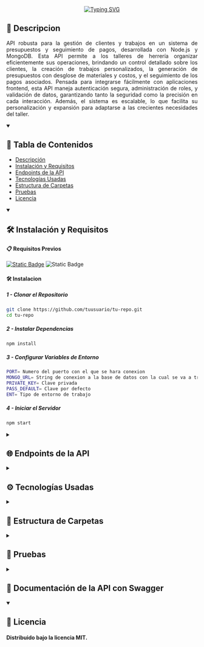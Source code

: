 <p align="center">
  <a href="https://git.io/typing-svg"><img src="https://readme-typing-svg.demolab.com?font=Courier+Prime&size=65&pause=1000&color=F7CB27&center=true&vCenter=true&repeat=false&width=450&height=80&lines=TALLER+CRM" alt="Typing SVG" /></a>
</p>

<p>
  <h2 id="descripción">📝 Descripcion</h2>
  <p align="justify">API robusta para la gestión de clientes y trabajos en un sistema de presupuestos y seguimiento de pagos, desarrollada con Node.js y MongoDB. Esta API permite a los talleres de herrería organizar eficientemente sus operaciones, brindando un control detallado sobre los clientes, la creación de trabajos personalizados, la generación de presupuestos con desglose de materiales y costos, y el seguimiento de los pagos asociados. Pensada para integrarse fácilmente con aplicaciones frontend, esta API maneja autenticación segura, administración de roles, y validación de datos, garantizando tanto la seguridad como la precisión en cada interacción. Además, el sistema es escalable, lo que facilita su personalización y expansión para adaptarse a las crecientes necesidades del taller.</p>
</p>

<details open>
  <summary><h2>📑 Tabla de Contenidos</h2></summary>
  <ul>
    <li><a href="#descripción">Descripción</a></li>
    <li><a href="#instalación-y-requisitos">Instalación y Requisitos</a></li>
    <li><a href="#endpoints-de-la-api">Endpoints de la API</a></li>
    <li><a href="#tecnologías-usadas">Tecnologías Usadas</a></li>
    <li><a href="#estructura-de-carpetas">Estructura de Carpetas</a></li>
    <li><a href="#pruebas">Pruebas</a></li>
    <li><a href="#licencia">Licencia</a></li>
  </ul>
</details>

<details open>
  <summary><h2 id="instalación-y-requisitos">🛠️ Instalación y Requisitos</h2></summary>
  <h4>📋 Requisitos Previos</h4>
  <p>
    <a href="https://github.com/search?q=user%3AJaviB10+language%3Ajavascript"><img alt="Static Badge" src="https://img.shields.io/badge/NodeJS%20-%20brightgreen?style=plastic&logo=nodedotjs&logoColor=%23000000&color=%235FA04E"></a>
    <a><img alt="Static Badge" src="https://img.shields.io/badge/MongoDB%20-%20brightgreen?style=plastic&logo=mongodb&logoColor=%23000000&color=%2347A248"></a>
  </p>
  <h4>🛠️ Instalacion</h4>
  <h5>1 - Clonar el Repositorio</h5>
  
  ```bash
  git clone https://github.com/tuusuario/tu-repo.git
  cd tu-repo
  ```
  <h5>2 - Instalar Dependencias</h5>
  
  ```bash
  npm install
  ```
  <h5>3 - Configurar Variables de Entorno</h5>

  ```bash
  PORT= Numero del puerto con el que se hara conexion
  MONGO_URL= String de conexion a la base de datos con la cual se va a trabajar
  PRIVATE_KEY= Clave privada
  PASS_DEFAULT= Clave por defecto
  ENT= Tipo de entorno de trabajo
  ```
  <h5>4 - Iniciar el Servidor</h5>

  ```bash
  npm start
  ```
</details>

<details>
  <summary><h2 id="endpoints-de-la-api">🌐 Endpoints de la API</h2></summary>
  
  <h3>🔒 Autenticación</h3>
  <ul>
      <li>
          <strong>POST /api/sessions/login</strong> - Inicia sesión y devuelve un token. <br>
          <code>{ "email": "user@example.com", "password": "yourpassword" }</code>
      </li>
      <li>
          <strong>POST /api/sessions/logout</strong> - Cierra la session y destruye el token de acceso.
      </li>
  </ul>
  <h3>👤 Usuarios</h3>
  <ul>
      <li>
          <strong>GET /api/users</strong> - Devuelve la lista de usuarios.
      </li>
      <li>
          <strong>GET /api/users/:uid</strong> - Devuelve los detalles de un usuario específico.
      </li>
      <li>
          <strong>POST /api/users/email</strong> - Devuelve los detalles de un usuario específico por su email.
      </li>
      <li>
          <strong>POST /api/users</strong> - Crea un nuevo usuario. <br>
          <code>{ "name": "Julieta", "lastName": "Ballon", "phone": "3415678765", "email": "user@example.com", "password": "yourpassword" }</code>
      </li>
      <li>
          <strong>PUT /api/users/:uid</strong> - Actualiza la información de un usuario específico.
      </li>
      <li>
          <strong>DELETE /api/users/:uid</strong> - Elimina un usuario específico.
      </li>
  </ul>
  <h3>👥 Clientes</h3>
  <ul>
      <li>
          <strong>GET /api/clients</strong> - Devuelve la lista de clientes
      </li>
      <li>
          <strong>GET /api/clients/:cid</strong> - Devuelve los detalles de un cliente específico.
      </li>
      <li>
          <strong>POST /api/clients/phone</strong> - Devuelve los detalles de un cliente específico por su telefono.
      </li>
      <li>
          <strong>POST /api/clients</strong> - Crea un nuevo cliente. <br>
          <code>{ "name": "Julieta", "lastName": "Ballon", "address": "Italia 3040", "phone": "3415678765" }</code>
      </li>
      <li>
          <strong>PUT /api/clients/:cid</strong> - Actualiza la información de un cliente específico.
      </li>
      <li>
          <strong>DELETE /api/clients/:cid</strong> - Elimina un cliente específico.
      </li>
  </ul>
  <h3>🛠️ Trabajos</h3>
  <ul>
      <li>
          <strong>GET /api/jobs</strong> - Devuelve la lista de trabajos.
      </li>
      <li>
          <strong>GET /api/jobs/:jid</strong> - Devuelve los detalles de un trabajo específico.
      </li>
      <li>
          <strong>POST /api/jobs/:cid</strong> - Crea un nuevo trabajo. <br>
          <code>{ "details": "Breve detalle del trabajo" }</code>
      </li>
      <li>
          <strong>PUT /api/jobs/:jid</strong> - Actualiza la información de un trabajo específico. <br>
          <code>{ "details": "Breve detalle del trabajo", "isFinished": true, "budgetAccepted": true }</code>
      </li>
      <li>
          <strong>DELETE /api/jobs/:jid</strong> - Elimina un trabajo específico.
      </li>
  </ul>
  <h3>💰 Presupuestos</h3>
  <ul>
      <li>
          <strong>GET /api/budgets</strong> - Devuelve la lista de presupuestos.
      </li>
      <li>
          <strong>GET /api/budgets/:bid</strong> - Devuelve los detalles de un presupuesto específico.
      </li>
      <li>
          <strong>PUT /api/budgets/:bid</strong> -  Actualiza la información de un presupuesto específico. <br>
          <code>{ "labourCost": "Costo que tendra el trabajo" }</code>
      </li>
      <li>
          <strong>PUT /api/budgets/material/:bid</strong> -  Actualiza la información de un material dentro de un presupuesto específico. <br>
          <code>{ "materialName": "Nombre del material", "amount": "Cantidad de material", "price": "Precio unitario del material" }</code>
      </li>
      <li>
          <strong>GET /api/budgets/remove/:bid</strong> -  Elimina un material dentro de unp presupuesto específico.
      </li>
  </ul>
  <h3>💵 Pagos</h3>
  <ul>
      <li>
          <strong>GET /api/payments</strong> - Devuelve la lista de pagos.
      </li>
      <li>
          <strong>GET /api/payments/:pid</strong> - Devuelve los detalles de un pago específico.
      </li>
      <li>
          <strong>POST /api/payments/:bid</strong> - Registra un nuevo pago. <br>
          <code>{ "amount": "Monto pagado", "paymentMethod": "Metodo de pago", "notes": "Nota sobre el pago si es necesario" }</code>
      </li>
      <li>
          <strong>PUT /api/payments/:pid</strong> - Actualiza la información de un pago específico.
          <code>{ "amount": "Monto pagado", "paymentMethod": "Metodo de pago", "notes": "Nota sobre el pago si es necesario" }</code>
      </li>
      <li>
          <strong>DELETE /api/payments/:pid</strong> - Elimina un pago específico.
      </li>
  </ul>
  <h3>🧾 Facturas</h3>
  <ul>
      <li>
          <strong>GET /api/invoices/:cid</strong> - Confecciona una factura con los datos completos del cliente, trabajos, presupuestos, materiales y pagos.
      </li>
  </ul>
</details>

<details>
  <summary><h2 id="tecnologías-usadas">⚙️ Tecnologías Usadas</h2></summary>
  <ul>
      <li><strong>Node.js</strong> - Entorno de ejecución de JavaScript en el servidor.</li>
      <li><strong>Express</strong> - Framework web para Node.js, que facilita la creación de aplicaciones y APIs.</li>
      <li><strong>Mongoose</strong> - ODM (Object Data Modeling) para MongoDB y Node.js, que simplifica la interacción con la base de datos.</li>
      <li><strong>Bcrypt</strong> - Librería para encriptar contraseñas.</li>
      <li><strong>JWT (JSON Web Token)</strong> - Para gestionar autenticación y autorización en aplicaciones web.</li>
      <li><strong>Passport</strong> - Middleware para autenticación en Node.js, compatible con diferentes estrategias.</li>
      <li><strong>Mocha</strong> - Framework de pruebas para Node.js.</li>
      <li><strong>Chai</strong> - Librería de aserciones para Mocha, que facilita la escritura de pruebas.</li>
      <li><strong>Swagger</strong> - Herramientas para documentar y diseñar APIs.</li>
      <li><strong>PDFKit</strong> - Librería para generar documentos PDF en Node.js.</li>
      <li><strong>CORS</strong> - Middleware que permite controlar el acceso de recursos entre dominios.</li>
      <li><strong>Dotenv</strong> - Carga variables de entorno desde un archivo `.env`.</li>
      <li><strong>Commander</strong> - Para crear interfaces de línea de comandos (CLI) en Node.js.</li>
      <li><strong>Cookie-parser</strong> - Middleware para parsear cookies en las solicitudes.</li>
      <li><strong>Yamljs</strong> - Librería para trabajar con archivos YAML en JavaScript.</li>
      <li><strong>Supertest</strong> - Librería para realizar pruebas de integración HTTP.</li>
      <li><strong>Winston</strong> - Librería de registro para aplicaciones Node.js.</li>
      <li><strong>Concurrently</strong> - Permite ejecutar múltiples comandos de forma concurrente en la terminal.</li>
  </ul>
</details>

<details>
  <summary><h2 id="estructura-de-carpetas">📂 Estructura de Carpetas</h2></summary>
  <pre>
  <code>
  src/
  │
  ├── assets/
  │   ├── fonts/
  │   └── images/
  │  
  │── config/
  │
  ├── controllers/
  │
  ├── DAOs/
  │   ├── mongo/
  │   │   ├── budgets.mongo.js
  │   │   ├── clients.mongo.js
  │   │   ├── jobs.mongo.js
  │   │   ├── payments.mongo.js
  │   │   └── users.mongo.js
  │   └── factory.js
  │
  ├── docs/
  │   ├── budget/
  │   ├── client/
  │   ├── job/
  │   ├── payment/
  │   ├── session/
  │   └── user/
  │
  ├── middlewares/
  │
  ├── repositories/
  │
  ├── routes/
  │   ├── api/
  │   └── router.js
  │
  ├── services/
  │
  ├── utils/
  │
  ├── app.js
  tests/
  .env.example
  </code>
  </pre>
</details>

<details>
  <summary><h2 id="pruebas">🧪 Pruebas</h2></summary>
  <h5>1 - Iniciar el servidor</h5>
  
  ```bash
  npm start
  ```

  <h5>2 - Iniciar las pruebas</h5>
  
  ```bash
  npm test
  ```
</details>

<details>
  <summary><h2>📖 Documentación de la API con Swagger</h2></summary>
  <h5>Para facilitar la comprensión y uso de la API, se ha integrado Swagger en el proyecto. Puedes acceder a la documentación interactiva de la API en la siguiente URL:</h5>
  
  http://localhost:8080/api-docs

  <p><strong>(Nota: Asegúrate de reemplazar `localhost:8080` con la URL de tu servidor si estás desplegando la aplicación en un entorno diferente.)</strong></p>
  
  <h5>¿Qué es Swagger?</h5>
  
  <p>Swagger es una herramienta que permite documentar APIs de forma visual, facilitando a los desarrolladores entender cómo interactuar con los diferentes endpoints disponibles. Con la interfaz de Swagger, puedes probar cada endpoint directamente desde el navegador.</p>
  
  <h5>Cómo usar Swagger</h5>
  <ul>
      <li><strong>Accede a la URL de Swagger:</strong> Abre tu navegador y ve a la URL mencionada anteriormente.</li>
      <li><strong>Explora los endpoints:</strong> Puedes ver todos los endpoints disponibles, junto con sus métodos (GET, POST, etc.) y parámetros.</li>
      <li><strong>Probar la API:</strong> 
        <ul>
          <li>Primero, utiliza el endpoint de `/sessions` para autenticarte. Este endpoint te devolverá un token que necesitarás para autorizar tus solicitudes a otros endpoints.</li>
          <li>Segundo, en la parte superior encontraras un boton AUTHORIZE, ahi deberas colocar el token obtenido y validarlo.</li>
          <li>Tercero, selecciona cualquier endpoint y usa el botón "Try it out" para probarlo con datos de entrada. Swagger mostrará la respuesta de la API en tiempo real.</li>
        </ul>
  </ul>
  <p>Asegúrate de que tu servidor esté en funcionamiento para acceder a la documentación.</p>
</details>

<details open id="licencia">
  <summary><h2>📜 Licencia</h2></summary>
  <h4>Distribuido bajo la licencia MIT.</h4>
</details>

